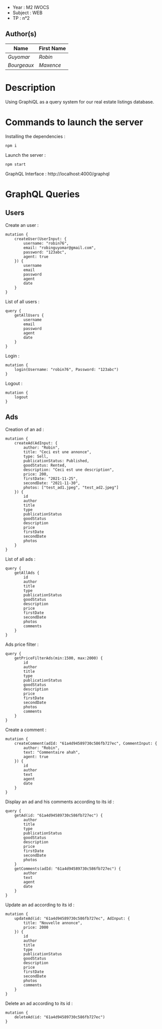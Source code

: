 
- Year : M2 IWOCS
- Subject : WEB
- TP : n°2

## Author(s)

|Name|First Name|
|--|--|
| *Guyomar* | *Robin*|
| *Bourgeaux* | *Maxence*|

# Description

Using GraphiQL as a query system for our real estate listings database.

# Commands to launch the server

Installing the dependencies :

    npm i

Launch the server :

    npm start 

GraphQL Interface : http://localhost:4000/graphql

# GraphQL Queries

## Users

Create an user :

    mutation {
        createUser(UserInput: {
            username: "robin76", 
            email: "robinguyomar@gmail.com", 
            password: "123abc", 
            agent: true
        }) {
            username
            email
            password
            agent
            date
        }
    }

List of all users :

    query {
        getAllUsers {
            username
            email
            password
            agent
            date
        }
    }

Login :

    mutation {
        login(Username: "robin76", Password: "123abc")
    }

Logout :

    mutation {
        logout
    }           

## Ads

Creation of an ad :

    mutation {
        createAd(AdInput: {
            author: "Robin", 
            title: "Ceci est une annonce", 
            type: Sell, 
            publicationStatus: Published, 
            goodStatus: Rented, 
            description: "Ceci est une description", 
            price: 200, 
            firstDate: "2021-11-25", 
            secondDate: "2021-11-30", 
            photos: ["test_ad1.jpeg", "test_ad2.jpeg"]
        }) {
            id
            author
            title
            type
            publicationStatus
            goodStatus
            description
            price
            firstDate
            secondDate
            photos
        }
    }


List of all ads :

    query {
        getAllAds {
            id
            author
            title
            type
            publicationStatus
            goodStatus
            description
            price
            firstDate
            secondDate
            photos
            comments
        }
    }

Ads price filter :

    query {
        getPriceFilterAds(min:1500, max:2000) {
            id
            author
            title
            type
            publicationStatus
            goodStatus
            description
            price
            firstDate
            secondDate
            photos
            comments
        }
    }        

Create a comment :
    
    mutation {
        createComment(adId: "61a4d94589730c586fb727ec", CommentInput: {
            author: "Robin", 
            text: "Commentaire ahah", 
            agent: true
        }) {
            id
            author
            text
            agent
            date
        }
    }


Display an ad and his comments according to its id :

    query {
        getAd(id: "61a4d94589730c586fb727ec") {
            author
            title
            type
            publicationStatus
            goodStatus
            description
            price
            firstDate
            secondDate
            photos
        }
        getComments(adId: "61a4d94589730c586fb727ec") {
            author
            text
            agent
            date
        }
    } 

Update an ad according to its id :

    mutation {
        updateAd(id: "61a4d94589730c586fb727ec", AdInput: {
            title: "Nouvelle annonce", 
            price: 2000
        }) {
            id
            author
            title
            type
            publicationStatus
            goodStatus
            description
            price
            firstDate
            secondDate
            photos
            comments
        } 
    }

Delete an ad according to its id :

    mutation {
        deleteAd(id: "61a4d94589730c586fb727ec")
    }                
